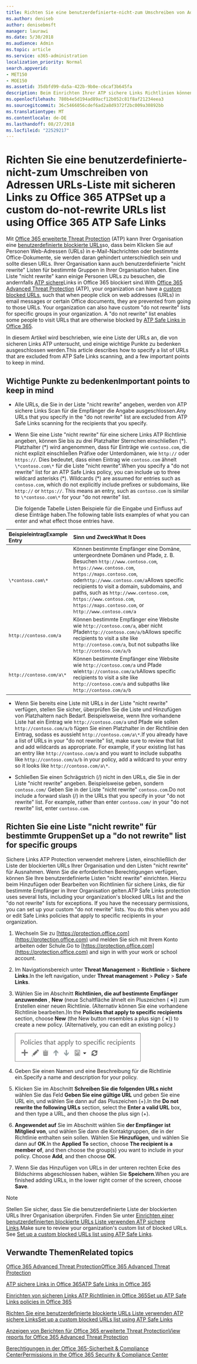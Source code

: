 ```yaml
---
title: Richten Sie eine benutzerdefinierte-nicht-zum Umschreiben von Adressen URLs-Liste mit sicheren Links zu Office 365 ATP
ms.author: deniseb
author: denisebmsft
manager: laurawi
ms.date: 5/30/2018
ms.audience: Admin
ms.topic: article
ms.service: o365-administration
localization_priority: Normal
search.appverid:
- MET150
- MOE150
ms.assetid: 35dbfd99-da5a-422b-9b0e-c6caf3b645fa
description: Beim Einrichten Ihrer ATP sichere Links Richtlinien können Sie eine Not Rewrite einschließen ' Liste der URLs zum Aktivieren von einigen Personen in Ihrer Organisation Websites besuchen, die Sie in der Liste enthalten.
ms.openlocfilehash: 780b4e5d194ad89acf12b052c81f8af21234eea3
ms.sourcegitcommit: 36c5466056cdef6ad2a8d9372f2bc009a30892bb
ms.translationtype: MT
ms.contentlocale: de-DE
ms.lasthandoff: 08/27/2018
ms.locfileid: "22529217"
---
```

# <a name="set-up-a-custom-do-not-rewrite-urls-list-using-office-365-atp-safe-links"></a><span data-ttu-id="98858-103">Richten Sie eine benutzerdefinierte-nicht-zum Umschreiben von Adressen URLs-Liste mit sicheren Links zu Office 365 ATP</span><span class="sxs-lookup"><span data-stu-id="98858-103">Set up a custom do-not-rewrite URLs list using Office 365 ATP Safe Links</span></span>

<span data-ttu-id="98858-p101">Mit [Office 365 erweiterte Threat Protection](office-365-atp.md) (ATP) kann Ihrer Organisation eine [benutzerdefinierte blockierte URLs](set-up-a-custom-blocked-urls-list-wtih-atp.md)so, dass beim Klicken Sie auf Personen Web-Adressen (URLs) in e-Mail-Nachrichten oder bestimmte Office-Dokumente, sie werden daran gehindert unterschiedlich sein und sollte diesen URLs. Ihrer Organisation kann auch benutzerdefinierte "nicht rewrite" Listen für bestimmte Gruppen in Ihrer Organisation haben. Eine Liste "nicht rewrite" kann einige Personen URLs zu besuchen, die andernfalls [ATP sichere](atp-safe-links.md)Links in Office 365 blockiert sind.</span><span class="sxs-lookup"><span data-stu-id="98858-p101">With [Office 365 Advanced Threat Protection](office-365-atp.md) (ATP), your organization can have a [custom blocked URLs](set-up-a-custom-blocked-urls-list-wtih-atp.md), such that when people click on web addresses (URLs) in email messages or certain Office documents, they are prevented from going to those URLs. Your organization can also have custom "do not rewrite" lists for specific groups in your organization. A "do not rewrite" list enables some people to visit URLs that are otherwise blocked by [ATP Safe Links in Office 365](atp-safe-links.md).</span></span> 
  
<span data-ttu-id="98858-107">In diesem Artikel wird beschrieben, wie eine Liste der URLs an, die von sicheren Links ATP untersucht, und einige wichtige Punkte zu bedenken ausgeschlossen werden.</span><span class="sxs-lookup"><span data-stu-id="98858-107">This article describes how to specify a list of URLs that are excluded from ATP Safe Links scanning, and a few important points to keep in mind.</span></span>
    
## <a name="important-points-to-keep-in-mind"></a><span data-ttu-id="98858-108">Wichtige Punkte zu bedenken</span><span class="sxs-lookup"><span data-stu-id="98858-108">Important points to keep in mind</span></span>

- <span data-ttu-id="98858-109">Alle URLs, die Sie in der Liste "nicht rewrite" angeben, werden von ATP sichere Links Scan für die Empfänger die Angabe ausgeschlossen.</span><span class="sxs-lookup"><span data-stu-id="98858-109">Any URLs that you specify in the "do not rewrite" list are excluded from ATP Safe Links scanning for the recipients that you specify.</span></span>
    
- <span data-ttu-id="98858-p102">Wenn Sie eine Liste "nicht rewrite" für eine sichere Links ATP Richtlinie angeben, können Sie bis zu drei Platzhalter Sternchen einschließen (\*). Platzhalter (\*) wird angenommen, dass für Einträge wie `contoso.com`, die nicht explizit einschließen Präfixe oder Unterdomänen, wie `http://` oder `https://`. Dies bedeutet, dass einen Eintrag wie `contoso.com` ähnelt `\*contoso.com\*` für die Liste "nicht rewrite".</span><span class="sxs-lookup"><span data-stu-id="98858-p102">When you specify a "do not rewrite" list for an ATP Safe Links policy, you can include up to three wildcard asterisks (\*). Wildcards (\*) are assumed for entries such as `contoso.com`, which do not explicitly include prefixes or subdomains, like `http://` or `https://`. This means an entry, such as `contoso.com` is similar to `\*contoso.com\*` for your "do not rewrite" list.</span></span>
    
    <span data-ttu-id="98858-113">Die folgende Tabelle Listen Beispiele für die Eingabe und Einfluss auf diese Einträge haben.</span><span class="sxs-lookup"><span data-stu-id="98858-113">The following table lists examples of what you can enter and what effect those entries have.</span></span>
    
|<span data-ttu-id="98858-114">**Beispieleintrag**</span><span class="sxs-lookup"><span data-stu-id="98858-114">**Example Entry**</span></span>|<span data-ttu-id="98858-115">**Sinn und Zweck**</span><span class="sxs-lookup"><span data-stu-id="98858-115">**What It Does**</span></span>|
|:-----|:-----|
|`\*contoso.com\*`  <br/> |<span data-ttu-id="98858-116">Können bestimmte Empfänger eine Domäne, untergeordnete Domänen und Pfade, z. B. Besuchen `http://www.contoso.com`, `https://www.contoso.com`, `https://maps.contoso.com`, oder`http://www.contoso.com/a`</span><span class="sxs-lookup"><span data-stu-id="98858-116">Allows specific recipients to visit a domain, subdomains, and paths, such as `http://www.contoso.com`, `https://www.contoso.com`, `https://maps.contoso.com`, or `http://www.contoso.com/a`</span></span>  <br/> |
|`http://contoso.com/a`  <br/> |<span data-ttu-id="98858-117">Können bestimmte Empfänger eine Website wie `http://contoso.com/a`, aber nicht Pfade`http://contoso.com/a/b`</span><span class="sxs-lookup"><span data-stu-id="98858-117">Allows specific recipients to visit a site like `http://contoso.com/a`, but not subpaths like `http://contoso.com/a/b`</span></span>  <br/> |
|`http://contoso.com/a\*`  <br/> |<span data-ttu-id="98858-118">Können bestimmte Empfänger eine Website wie `http://contoso.com/a` und Pfade wie`http://contoso.com/a/b`</span><span class="sxs-lookup"><span data-stu-id="98858-118">Allows specific recipients to visit a site like `http://contoso.com/a` and subpaths like `http://contoso.com/a/b`</span></span>  <br/> |
   
- <span data-ttu-id="98858-p103">Wenn Sie bereits eine Liste mit URLs in der Liste "nicht rewrite" verfügen, stellen Sie sicher, überprüfen Sie die Liste und Hinzufügen von Platzhaltern nach Bedarf. Beispielsweise, wenn Ihre vorhandene Liste hat ein Eintrag wie `http://contoso.com/a` und Pfade wie sollen `http://contoso.com/a/b` fügen Sie einen Platzhalter in der Richtlinie den Eintrag, sodass es aussieht `http://contoso.com/a\*`.</span><span class="sxs-lookup"><span data-stu-id="98858-p103">If you already have a list of URLs in your "do not rewrite" list, make sure to review that list and add wildcards as appropriate. For example, if your existing list has an entry like `http://contoso.com/a` and you want to include subpaths like `http://contoso.com/a/b` in your policy, add a wildcard to your entry so it looks like `http://contoso.com/a\*`.</span></span>
    
- <span data-ttu-id="98858-p104">Schließen Sie einen Schrägstrich (/) nicht in den URLs, die Sie in der Liste "nicht rewrite" angeben. Beispielsweise geben, sondern `contoso.com/` Geben Sie in der Liste "nicht rewrite" `contoso.com`.</span><span class="sxs-lookup"><span data-stu-id="98858-p104">Do not include a forward slash (/) in the URLs that you specify in your "do not rewrite" list. For example, rather than enter `contoso.com/` in your "do not rewrite" list, enter `contoso.com`.</span></span>
    
## <a name="set-up-a-do-not-rewrite-list-for-specific-groups"></a><span data-ttu-id="98858-123">Richten Sie eine Liste "nicht rewrite" für bestimmte Gruppen</span><span class="sxs-lookup"><span data-stu-id="98858-123">Set up a "do not rewrite" list for specific groups</span></span>

<span data-ttu-id="98858-p105">Sichere Links ATP Protection verwendet mehrere Listen, einschließlich der Liste der blockierten URLs Ihrer Organisation und den Listen "nicht rewrite" für Ausnahmen. Wenn Sie die erforderlichen Berechtigungen verfügen, können Sie Ihre benutzerdefinierte Listen "nicht rewrite" einrichten. Hierzu beim Hinzufügen oder Bearbeiten von Richtlinien für sichere Links, die für bestimmte Empfänger in Ihrer Organisation gelten.</span><span class="sxs-lookup"><span data-stu-id="98858-p105">ATP Safe Links protection uses several lists, including your organization's blocked URLs list and the "do not rewrite" lists for exceptions. If you have the necessary permissions, you can set up your custom "do not rewrite" lists. You do this when you add or edit Safe Links policies that apply to specific recipients in your organization.</span></span> 
  
1. <span data-ttu-id="98858-127">Wechseln Sie zu [https://protection.office.com](https://protection.office.com) und melden Sie sich mit Ihrem Konto arbeiten oder Schule.</span><span class="sxs-lookup"><span data-stu-id="98858-127">Go to [https://protection.office.com](https://protection.office.com) and sign in with your work or school account.</span></span> 
    
2. <span data-ttu-id="98858-128">Im Navigationsbereich unter **Threat Management** \> **Richtlinie** \> **Sichere Links**.</span><span class="sxs-lookup"><span data-stu-id="98858-128">In the left navigation, under **Threat management** \> **Policy** \> **Safe Links**.</span></span>
    
3. <span data-ttu-id="98858-p106">Wählen Sie im Abschnitt **Richtlinien, die auf bestimmte Empfänger anzuwenden** , **New** (neue Schaltfläche ähnelt ein Pluszeichen ( **+**)) zum Erstellen einer neuen Richtlinie. (Alternativ können Sie eine vorhandene Richtlinie bearbeiten.)</span><span class="sxs-lookup"><span data-stu-id="98858-p106">In the **Policies that apply to specific recipients** section, choose **New** (the New button resembles a plus sign ( **+**)) to create a new policy. (Alternatively, you can edit an existing policy.)</span></span>
    
    ![Wählen Sie neu aus, um eine sichere Links Richtlinie für bestimmte e-Mail-Empfänger hinzufügen](media/01073f42-3cec-4ddb-8c10-4d33ec434676.png)
  
4. <span data-ttu-id="98858-132">Geben Sie einen Namen und eine Beschreibung für die Richtlinie ein.</span><span class="sxs-lookup"><span data-stu-id="98858-132">Specify a name and description for your policy.</span></span>
    
5. <span data-ttu-id="98858-133">Klicken Sie im Abschnitt **Schreiben Sie die folgenden URLs nicht** wählen Sie das Feld **Geben Sie eine gültige URL** und geben Sie eine URL ein, und wählen Sie dann auf das Pluszeichen (+).</span><span class="sxs-lookup"><span data-stu-id="98858-133">In the **Do not rewrite the following URLs** section, select the **Enter a valid URL** box, and then type a URL, and then choose the plus sign (+).</span></span> 
    
6. <span data-ttu-id="98858-p107">**Angewendet auf** Sie im Abschnitt wählen Sie **der Empfänger ist Mitglied von**, und wählen Sie dann die Kontaktgruppen, die in der Richtlinie enthalten sein sollen. Wählen Sie **Hinzufügen**, und wählen Sie dann auf **OK**.</span><span class="sxs-lookup"><span data-stu-id="98858-p107">In the **Applied To** section, choose **The recipient is a member of**, and then choose the group(s) you want to include in your policy. Choose **Add**, and then choose **OK**.</span></span>
    
7. <span data-ttu-id="98858-136">Wenn Sie das Hinzufügen von URLs in der unteren rechten Ecke des Bildschirms abgeschlossen haben, wählen Sie **Speichern**.</span><span class="sxs-lookup"><span data-stu-id="98858-136">When you are finished adding URLs, in the lower right corner of the screen, choose **Save**.</span></span>
    
> [!NOTE]
> <span data-ttu-id="98858-p108">Stellen Sie sicher, dass Sie die benutzerdefinierte Liste der blockierten URLs Ihrer Organisation überprüfen. Finden Sie unter [Einrichten einer benutzerdefinierten blockierte URLs Liste verwenden ATP sichere Links](set-up-a-custom-blocked-urls-list-wtih-atp.md).</span><span class="sxs-lookup"><span data-stu-id="98858-p108">Make sure to review your organization's custom list of blocked URLs. See [Set up a custom blocked URLs list using ATP Safe Links](set-up-a-custom-blocked-urls-list-wtih-atp.md).</span></span> 
  
## <a name="related-topics"></a><span data-ttu-id="98858-139">Verwandte Themen</span><span class="sxs-lookup"><span data-stu-id="98858-139">Related topics</span></span>

[<span data-ttu-id="98858-140">Office 365 Advanced Threat Protection</span><span class="sxs-lookup"><span data-stu-id="98858-140">Office 365 Advanced Threat Protection</span></span>](office-365-atp.md)
  
[<span data-ttu-id="98858-141">ATP sichere Links in Office 365</span><span class="sxs-lookup"><span data-stu-id="98858-141">ATP Safe Links in Office 365</span></span>](atp-safe-links.md)
  
[<span data-ttu-id="98858-142">Einrichten von sicheren Links ATP Richtlinien in Office 365</span><span class="sxs-lookup"><span data-stu-id="98858-142">Set up ATP Safe Links policies in Office 365</span></span>](set-up-atp-safe-links-policies.md)
  
[<span data-ttu-id="98858-143">Richten Sie eine benutzerdefinierte blockierte URLs Liste verwenden ATP sichere Links</span><span class="sxs-lookup"><span data-stu-id="98858-143">Set up a custom blocked URLs list using ATP Safe Links</span></span>](set-up-a-custom-blocked-urls-list-wtih-atp.md)

[<span data-ttu-id="98858-144">Anzeigen von Berichten für Office 365 erweiterte Threat Protection</span><span class="sxs-lookup"><span data-stu-id="98858-144">View reports for Office 365 Advanced Threat Protection</span></span>](view-reports-for-atp.md)

[<span data-ttu-id="98858-145">Berechtigungen in der Office 365-Sicherheit &amp; Compliance Center</span><span class="sxs-lookup"><span data-stu-id="98858-145">Permissions in the Office 365 Security &amp; Compliance Center</span></span>](permissions-in-the-security-and-compliance-center.md)
  

